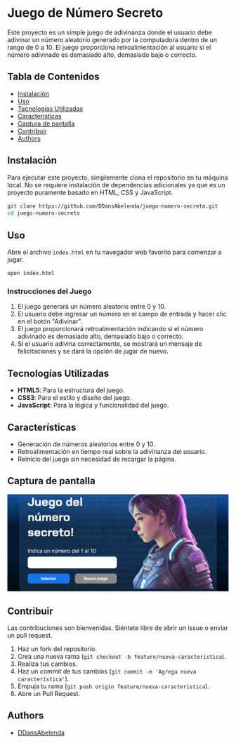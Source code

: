 # Juego de Número Secreto

Este proyecto es un simple juego de adivinanza donde el usuario debe adivinar un número aleatorio generado por la computadora dentro de un rango de 0 a 10. El juego proporciona retroalimentación al usuario si el número adivinado es demasiado alto, demasiado bajo o correcto.

## Tabla de Contenidos

- [Instalación](#instalación)
- [Uso](#uso)
- [Tecnologías Utilizadas](#tecnologías-utilizadas)
- [Características](#características)
- [Captura de pantalla](#captura-de-pantalla)
- [Contribuir](#contribuir)
- [Authors](#authors)

## Instalación

Para ejecutar este proyecto, simplemente clona el repositorio en tu máquina local. No se requiere instalación de dependencias adicionales ya que es un proyecto puramente basado en HTML, CSS y JavaScript.

```bash
git clone https://github.com/DDansAbelenda/juego-numero-secreto.git
cd juego-numero-secreto
```

## Uso

Abre el archivo `index.html` en tu navegador web favorito para comenzar a jugar.

```bash
open index.html
```

### Instrucciones del Juego

1. El juego generará un número aleatorio entre 0 y 10.
2. El usuario debe ingresar un número en el campo de entrada y hacer clic en el botón "Adivinar".
3. El juego proporcionará retroalimentación indicando si el número adivinado es demasiado alto, demasiado bajo o correcto.
4. Si el usuario adivina correctamente, se mostrará un mensaje de felicitaciones y se dará la opción de jugar de nuevo.

## Tecnologías Utilizadas

- **HTML5**: Para la estructura del juego.
- **CSS3**: Para el estilo y diseño del juego.
- **JavaScript**: Para la lógica y funcionalidad del juego.

## Características

- Generación de números aleatorios entre 0 y 10.
- Retroalimentación en tiempo real sobre la adivinanza del usuario.
- Reinicio del juego sin necesidad de recargar la página.

## Captura de pantalla

![App Screenshot](img/screenshoot.png)

## Contribuir

Las contribuciones son bienvenidas. Siéntete libre de abrir un issue o enviar un pull request.

1. Haz un fork del repositorio.
2. Crea una nueva rama (`git checkout -b feature/nueva-caracteristica`).
3. Realiza tus cambios.
4. Haz un commit de tus cambios (`git commit -m 'Agrega nueva característica'`).
5. Empuja tu rama (`git push origin feature/nueva-caracteristica`).
6. Abre un Pull Request.

## Authors

- [DDansAbelenda](https://github.com/DDansAbelenda)
